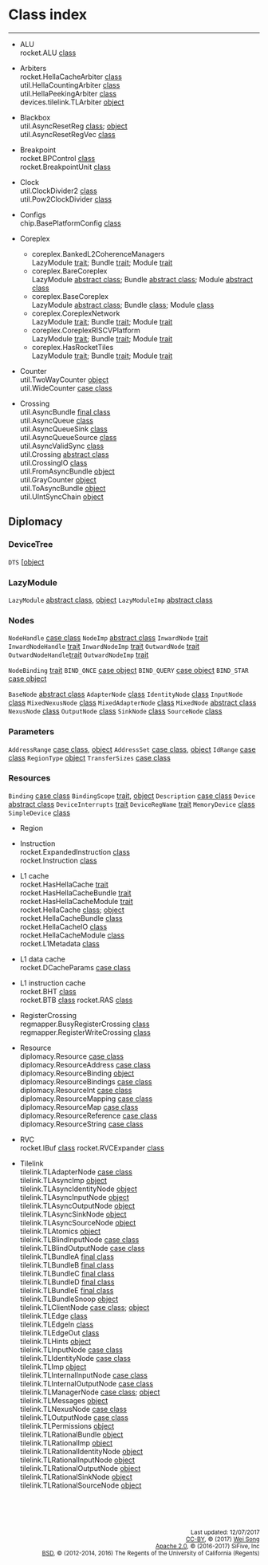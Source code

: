 Class index
========================
***************************

+ ALU<br>
  rocket.ALU [class](../rocket/ALU.md#class-alu)

+ Arbiters<br>
  rocket.HellaCacheArbiter [class](../rocket/HellaCacheArbiter.md#class-hellacachearbiter)<br>
  util.HellaCountingArbiter [class](../util/Arbiters.md#class-hellacountingarbiter)<br>
  util.HellaPeekingArbiter [class](../util/Arbiters.md#class-hellapeekingarbiter)<br>
  devices.tilelink.TLArbiter [object](../devices/tilelink/Arbiter.md#object-tlarbiter)<br>

+ Blackbox<br>
  util.AsyncResetReg [class](../util/BackBoxRegs.md#class-asyncresetreg); [object](../util/BackBoxRegs.md#object-asyncresetreg)<br>
  util.AsyncResetRegVec [class](../util/BackBoxRegs.md#class-asyncresetregvec)<br>

+ Breakpoint<br>
  rocket.BPControl [class](../rocket/Breakpoint.md#class-bpcontrol)<br>
  rocket.BreakpointUnit [class](../rocket/Breakpoint.md#class-breakpointunit)

+ Clock<br>
  util.ClockDivider2 [class](../util/ClockDivider.md#class-clockdivider2)<br>
  util.Pow2ClockDivider [class](../util/ClockDivider.md#class-pow2clockdivider2)

+ Configs<br>
  chip.BasePlatformConfig [class](../chip/Configs.md#class-baseplatformconfig)

+ Coreplex
  + coreplex.BankedL2CoherenceManagers<br>
    LazyModule [trait](../coreplex/CoreplexNetwork.md#bankedl2coherencemanagers);
    Bundle [trait](../coreplex/CoreplexNetwork.md#bankedl2coherencemanagersbundle);
    Module [trait](../coreplex/CoreplexNetwork.md#bankedl2coherencemanagersmodule)<br>
  + coreplex.BareCoreplex<br>
    LazyModule [abstract class](../coreplex/BaseCoreplex.md#barecoreplex);
    Bundle [abstract class](../coreplex/BaseCoreplex.md#barecoreplex);
    Module [abstract class](../coreplex/BaseCoreplex.md#barecoreplex)<br>
  + coreplex.BaseCoreplex<br>
    LazyModule [abstract class](../coreplex/BaseCoreplex.md#basecoreplex);
    Bundle [class](../coreplex/BaseCoreplex.md#basecoreplex);
    Module [class](../coreplex/BaseCoreplex.md#basecoreplex)<br>
  + coreplex.CoreplexNetwork<br>
    LazyModule [trait](../coreplex/CoreplexNetwork.md#coreplexnetwork);
    Bundle [trait](../coreplex/CoreplexNetwork.md#coreplexnetworkbundle);
    Module [trait](../coreplex/CoreplexNetwork.md#coreplexnetworkmodule)<br>
  + coreplex.CoreplexRISCVPlatform<br>
    LazyModule [trait](../coreplex/RISCVPlatform.md#coreplexriscvplatform);
    Bundle [trait](../coreplex/RISCVPlatform.md#coreplexriscvplatformbundle);
    Module [trait](../coreplex/RISCVPlatform.md#coreplexriscvplatformmodule)<br>
  + coreplex.HasRocketTiles<br>
    LazyModule [trait](../coreplex/RocketTiles.md#hasrockettiles);
    Bundle [trait](../coreplex/RocketTiles.md#hasrockettilesbundle);
    Module [trait](../coreplex/RocketTiles.md#hasrockettilesmodule)<br>

+ Counter<br>
  util.TwoWayCounter [object](../util/Counters.md#object-twowaycounter)<br>
  util.WideCounter [case class](../util/Counters.md#case-class-widecounter)

+ Crossing<br>
  util.AsyncBundle [final class](../util/AsyncBundle.md#final-class-asyncbundle)<br>
  util.AsyncQueue [class](../util/AsyncQueue.md#class-asyncqueue)<br>
  util.AsyncQueueSink [class](../util/AsyncQueue.md#class-asyncqueuesink)<br>
  util.AsyncQueueSource [class](../util/AsyncQueue.md#class-asyncqueuesource)<br>
  util.AsyncValidSync [class](../util/AsyncQueue.md#class-asyncvalidsync)<br>
  util.Crossing [abstract class](../util/Crossing.md#abstract-class-crossing)<br>
  util.CrossingIO [class](../util/Crossing.md#class-crossingio)<br>
  util.FromAsyncBundle [object](../util/AsyncBundle.md#object-fromasyncbundle)<br>
  util.GrayCounter [object](../util/AsyncQueue.md#object-graycounter)<br>
  util.ToAsyncBundle [object](../util/AsyncBundle.md#object-toasyncbundle)<br>
  util.UIntSyncChain [object](../util/AsyncQueue.md#object-uintsyncchain)<br>

## Diplomacy

### DeviceTree
`DTS`              [[object](       ../diplomacy/DeviceTree.md#object-dts                )

### LazyModule
`LazyModule`       [abstract class](../diplomacy/LazyModule/abstract-class-lazymodule    ),
                   [object](        ../diplomacy/LazyModule/object-lazymodule            )
`LazyModuleImp`    [abstract class](../diplomacy/LazyModule/abstract-class-lazymoduleimp )

### Nodes
`NodeHandle`       [case class](    ../diplomacy/Nodes.md#case-class-nodehandle          )
`NodeImp`          [abstract class](../diplomacy/Nodes.md#abstract-class-nodeimp         )
`InwardNode`       [trait](         ../diplomacy/Nodes.md#trait-inwardnode               )
`InwardNodeHandle` [trait](         ../diplomacy/Nodes.md#trait-inwardnodehandle         )
`InwardNodeImp`    [trait](         ../diplomacy/Nodes.md#trait-inwardnodeimp            )
`OutwardNode`      [trait](         ../diplomacy/Nodes.md#trait-outwardnode              )
`OutwardNodeHandle`[trait](         ../diplomacy/Nodes.md#trait-outwardnodehandle        )
`OutwardNodeImp`   [trait](         ../diplomacy/Nodes.md#trait-outwardnodeimp           )

`NodeBinding`      [trait](         ../diplomacy/Nodes.md#trait-nodebinding              )
`BIND_ONCE`        [case object](   ../diplomacy/Nodes.md#trait-nodebinding              )
`BIND_QUERY`       [case object](   ../diplomacy/Nodes.md#trait-nodebinding              )
`BIND_STAR`        [case object](   ../diplomacy/Nodes.md#trait-nodebinding              )

`BaseNode`         [abstract class](../diplomacy/Nodes.md#abstract-class-basenode        )
`AdapterNode`      [class](         ../diplomacy/Nodes.md#class-adapternode              )
`IdentityNode`     [class](         ../diplomacy/Nodes.md#class-identitynode             )
`InputNode`        [class](         ../diplomacy/Nodes.md#class-inputnode                )
`MixedNexusNode`   [class](         ../diplomacy/Nodes.md#class-mixednexusnode           )
`MixedAdapterNode` [class](         ../diplomacy/Nodes.md#class-mixedadapternode         )
`MixedNode`        [abstract class](../diplomacy/Nodes.md#abstract-class-mixednode       )
`NexusNode`        [class](         ../diplomacy/Nodes.md#class-nexusnode                )
`OutputNode`       [class](         ../diplomacy/Nodes.md#class-outputnode               )
`SinkNode`         [class](         ../diplomacy/Nodes.md#class-sinknode                 )
`SourceNode`       [class](         ../diplomacy/Nodes.md#class-sourcenode               )

### Parameters

`AddressRange`     [case class](    ../diplomacy/Parameters.md#case-class-addressrange   ),
                   [object](        ../diplomacy/Parameters.md#object-addressrange       )
`AddressSet`       [case class](    ../diplomacy/Parameters.md#case-class-addressset     ),
                   [object](        ../diplomacy/Parameters.md#object-addressset         )
`IdRange`          [case class](    ../diplomacy/Parameters.md#case-class-idrange        )
`RegionType`       [object](        ../diplomacy/Parameters.md#object-regiontype         )
`TransferSizes`    [case class](    ../diplomacy/Parameters.md#case-class-transfersizes  )



### Resources
`Binding`          [case class](    ../diplomacy/Resources.md#case-class-binding          )
`BindingScope`     [trait](         ../diplomacy/Resources.md#trait-bindingscope          ),
                   [object](        ../diplomacy/Resources.md#object-bindingscope         )
`Description`      [case class](    ../diplomacy/Resources.md#case-class-description      )
`Device`           [abstract class](../diplomacy/Resources.md#abstract-class-device       )
`DeviceInterrupts` [trait](         ../diplomacy/Resources.md#trait-deviceinterrupts      )
`DeviceRegName`    [trait](         ../diplomacy/Resources.md#trait-deviceregname         )
`MemoryDevice`     [class](         ../diplomacy/Resources.md#class-memorydevice          )
`SimpleDevice`     [class](         ../diplomacy/Resources.md#class-simpledevice          )

+ Region<br>
+ Instruction<br>
  rocket.ExpandedInstruction [class](../rocket/RVC.md#class-expandedinstruction)<br>
  rocket.Instruction [class](../rocket/IBuf.md#class-instruction)

+ L1 cache<br>
  rocket.HasHellaCache [trait](../rocket/HellaCache.md#trait-hashellacache)<br>
  rocket.HasHellaCacheBundle [trait](../rocket/HellaCache.md#trait-hashellacachebundle)<br>
  rocket.HasHellaCacheModule [trait](../rocket/HellaCache.md#trait-hashellacachemodule)<br>
  rocket.HellaCache [class](../rocket/HellaCache.md#class-hellacache); [object](../rocket/HellaCache.md#object-hellacache)<br>
  rocket.HellaCacheBundle [class](../rocket/HellaCache.md#class-hellacachebundle)<br>
  rocket.HellaCacheIO [class](../rocket/HellaCache.md#class-hellacacheio)<br>
  rocket.HellaCacheModule [class](../rocket/HellaCache.md#class-hellacachemodule)<br>
  rocket.L1Metadata [class](../rocket/HellaCache.md#class-l1metadata)

+ L1 data cache<br>
  rocket.DCacheParams [case class](../rocket/HellaCache.md#case-class-dcacheparams)

+ L1 instruction cache<br>
  rocket.BHT [class](../rocket/BTB.md#class-bht)<br>
  rocket.BTB [class](../rocket/BTB.md#class-btb)
  rocket.RAS [class](../rocket/BTB.md#class-ras)


+ RegisterCrossing<br>
  regmapper.BusyRegisterCrossing [class](../regmapper/RegisterCrossing.md#class-busyregistercrossing)<br>
  regmapper.RegisterWriteCrossing [class](../regmapper/RegisterCrossing.md#class-registerwritecrossing)

+ Resource<br>
  diplomacy.Resource [case class](../diplomacy/Resources.md#case-class-resource)<br>
  diplomacy.ResourceAddress [case class](../diplomacy/Resources.md#case-class-resourceaddress)<br>
  diplomacy.ResourceBinding [object](../diplomacy/Resources.md#object-resourcebindings)<br>
  diplomacy.ResourceBindings [case class](../diplomacy/Resources.md#case-class-resourcebindings)<br>
  diplomacy.ResourceInt [case class](../diplomacy/Resources.md#case-class-resourceint)<br>
  diplomacy.ResourceMapping [case class](../diplomacy/Resources.md#case-class-resourcemapping)<br>
  diplomacy.ResourceMap [case class](../diplomacy/Resources.md#case-class-resourcemap)<br>
  diplomacy.ResourceReference [case class](../diplomacy/Resources.md#case-class-resourcereference)<br>
  diplomacy.ResourceString [case class](../diplomacy/Resources.md#case-class-resourcestring)

+ RVC<br>
  rocket.IBuf [class](../rocket/IBuf.md#class-ibuf)
  rocket.RVCExpander [class](../rocket/RVC.md#class-rvcexpander)

+ Tilelink<br>
  tilelink.TLAdapterNode [case class](../tilelink/Nodes.md#tilelink-extension-of-basic-nodes)<br>
  tilelink.TLAsyncImp [object](../tilelink/Nodes.md#object-tlasyncimp)<br>
  tilelink.TLAsyncIdentityNode [object](../tilelink/Nodes.md#object-asynchronous-tilelink-extension-of-basic-nodes)<br>
  tilelink.TLAsyncInputNode [object](../tilelink/Nodes.md#object-asynchronous-tilelink-extension-of-basic-nodes)<br>
  tilelink.TLAsyncOutputNode [object](../tilelink/Nodes.md#object-asynchronous-tilelink-extension-of-basic-nodes)<br>
  tilelink.TLAsyncSinkNode [object](../tilelink/Nodes.md#object-asynchronous-tilelink-extension-of-basic-nodes)<br>
  tilelink.TLAsyncSourceNode [object](../tilelink/Nodes.md#object-asynchronous-tilelink-extension-of-basic-nodes)<br>
  tilelink.TLAtomics [object](../tilelink/Bundles.md#object-tlatomics)<br>
  tilelink.TLBlindInputNode [case class](../tilelink/Nodes.md#tilelink-extension-of-basic-nodes)<br>
  tilelink.TLBlindOutputNode [case class](../tilelink/Nodes.md#tilelink-extension-of-basic-nodes)<br>
  tilelink.TLBundleA [final class](../tilelink/Bundles.md#final-class-tlbundleabcde)<br>
  tilelink.TLBundleB [final class](../tilelink/Bundles.md#final-class-tlbundleabcde)<br>
  tilelink.TLBundleC [final class](../tilelink/Bundles.md#final-class-tlbundleabcde)<br>
  tilelink.TLBundleD [final class](../tilelink/Bundles.md#final-class-tlbundleabcde)<br>
  tilelink.TLBundleE [final class](../tilelink/Bundles.md#final-class-tlbundleabcde)<br>
  tilelink.TLBundleSnoop [object](../tilelink/Bundles.md#object-tlbundlesnoop)<br>
  tilelink.TLClientNode [case class](../tilelink/Nodes.md#tilelink-extension-of-basic-nodes); [object](../tilelink/Nodes.md#tilelink-extension-of-basic-nodes)<br>
  tilelink.TLEdge [class](../tilelink/Edges.md#class-tledge)<br>
  tilelink.TLEdgeIn [class](../tilelink/Edges.md#class-tledgein)<br>
  tilelink.TLEdgeOut [class](../tilelink/Edges.md#class-tledgeout)<br>
  tilelink.TLHints [object](../tilelink/Bundles.md#object-tlhints)<br>
  tilelink.TLInputNode [case class](../tilelink/Nodes.md#tilelink-extension-of-basic-nodes)<br>
  tilelink.TLIdentityNode [case class](../tilelink/Nodes.md#tilelink-extension-of-basic-nodes)<br>
  tilelink.TLImp [object](../tilelink/Nodes.md#object-tlimp)<br>
  tilelink.TLInternalInputNode [case class](../tilelink/Nodes.md#tilelink-extension-of-basic-nodes)<br>
  tilelink.TLInternalOutputNode [case class](../tilelink/Nodes.md#tilelink-extension-of-basic-nodes)<br>
  tilelink.TLManagerNode [case class](../tilelink/Nodes.md#tilelink-extension-of-basic-nodes); [object](../tilelink/Nodes.md#tilelink-extension-of-basic-nodes)<br>
  tilelink.TLMessages [object](../tilelink/Bundles.md#object-tlmessages)<br>
  tilelink.TLNexusNode [case class](../tilelink/Nodes.md#tilelink-extension-of-basic-nodes)<br>
  tilelink.TLOutputNode [case class](../tilelink/Nodes.md#tilelink-extension-of-basic-nodes)<br>
  tilelink.TLPermissions [object](../tilelink/Bundles.md#object-tlpermissions)<br>
  tilelink.TLRationalBundle [object](../tilelink/Bundles.md#object-tlrationalbundle)<br>
  tilelink.TLRationalImp [object](../tilelink/Nodes.md#object-tlrationalimp)<br>
  tilelink.TLRationalIdentityNode [object](../tilelink/Nodes.md#object-rational-tilelink-extension-of-basic-nodes)<br>
  tilelink.TLRationalInputNode [object](../tilelink/Nodes.md#object-rational-tilelink-extension-of-basic-nodes)<br>
  tilelink.TLRationalOutputNode [object](../tilelink/Nodes.md#object-rational-tilelink-extension-of-basic-nodes)<br>
  tilelink.TLRationalSinkNode [object](../tilelink/Nodes.md#object-rational-tilelink-extension-of-basic-nodes)<br>
  tilelink.TLRationalSourceNode [object](../tilelink/Nodes.md#object-rational-tilelink-extension-of-basic-nodes)<br>

<br><br><br><p align="right">
<sub>
Last updated: 12/07/2017<br>
[CC-BY](https://creativecommons.org/licenses/by/3.0/), &copy; (2017) [Wei Song](mailto:wsong83@gmail.com)<br>
[Apache 2.0](https://github.com/freechipsproject/rocket-chip/blob/master/LICENSE.SiFive), &copy; (2016-2017) SiFive, Inc<br>
[BSD](https://github.com/freechipsproject/rocket-chip/blob/master/LICENSE.Berkeley), &copy; (2012-2014, 2016) The Regents of the University of California (Regents)
</sub>
</p>

